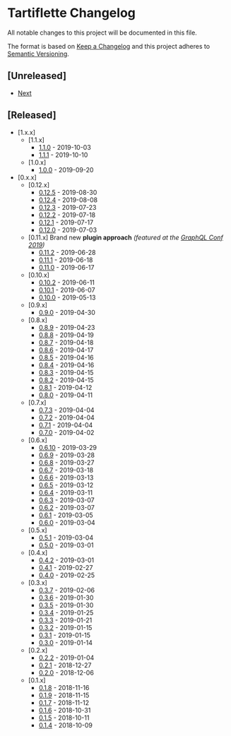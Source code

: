 # Tartiflette Changelog

All notable changes to this project will be documented in this file.

The format is based on [Keep a Changelog](http://keepachangelog.com/en/1.0.0/)
and this project adheres to [Semantic Versioning](http://semver.org/spec/v2.0.0.html).

## [Unreleased]

- [Next](./changelogs/next.md)

## [Released]

- [1.x.x]
  - [1.1.x]
    - [1.1.0](./changelogs/1.1.0.md) - 2019-10-03
    - [1.1.1](./changelogs/1.1.1.md) - 2019-10-10
  - [1.0.x]
    - [1.0.0](./changelogs/1.0.0.md) - 2019-09-20
- [0.x.x]
  - [0.12.x]
    - [0.12.5](./changelogs/0.12.5.md) - 2019-08-30
    - [0.12.4](./changelogs/0.12.4.md) - 2019-08-08
    - [0.12.3](./changelogs/0.12.3.md) - 2019-07-23
    - [0.12.2](./changelogs/0.12.2.md) - 2019-07-18
    - [0.12.1](./changelogs/0.12.1.md) - 2019-07-17
    - [0.12.0](./changelogs/0.12.0.md) - 2019-07-03
  - [0.11.x] Brand new **plugin approach** _(featured at the [GraphQL Conf 2019](https://graphqlconf.org))_
    - [0.11.2](./changelogs/0.11.2.md) - 2019-06-28
    - [0.11.1](./changelogs/0.11.1.md) - 2019-06-18
    - [0.11.0](./changelogs/0.11.0.md) - 2019-06-17
  - [0.10.x]
    - [0.10.2](./changelogs/0.10.2.md) - 2019-06-11
    - [0.10.1](./changelogs/0.10.1.md) - 2019-06-07
    - [0.10.0](./changelogs/0.10.0.md) - 2019-05-13
  - [0.9.x]
    - [0.9.0](./changelogs/0.9.0.md) - 2019-04-30
  - [0.8.x]
    - [0.8.9](./changelogs/0.8.9.md) - 2019-04-23
    - [0.8.8](./changelogs/0.8.8.md) - 2019-04-19
    - [0.8.7](./changelogs/0.8.7.md) - 2019-04-18
    - [0.8.6](./changelogs/0.8.6.md) - 2019-04-17
    - [0.8.5](./changelogs/0.8.5.md) - 2019-04-16
    - [0.8.4](./changelogs/0.8.4.md) - 2019-04-16
    - [0.8.3](./changelogs/0.8.3.md) - 2019-04-15
    - [0.8.2](./changelogs/0.8.2.md) - 2019-04-15
    - [0.8.1](./changelogs/0.8.1.md) - 2019-04-12
    - [0.8.0](./changelogs/0.8.0.md) - 2019-04-11
  - [0.7.x]
    - [0.7.3](./changelogs/0.7.3.md) - 2019-04-04
    - [0.7.2](./changelogs/0.7.2.md) - 2019-04-04
    - [0.7.1](./changelogs/0.7.1.md) - 2019-04-04
    - [0.7.0](./changelogs/0.7.0.md) - 2019-04-02
  - [0.6.x]
    - [0.6.10](./changelogs/0.6.10.md) - 2019-03-29
    - [0.6.9](./changelogs/0.6.9.md) - 2019-03-28
    - [0.6.8](./changelogs/0.6.8.md) - 2019-03-27
    - [0.6.7](./changelogs/0.6.7.md) - 2019-03-18
    - [0.6.6](./changelogs/0.6.6.md) - 2019-03-13
    - [0.6.5](./changelogs/0.6.5.md) - 2019-03-12
    - [0.6.4](./changelogs/0.6.4.md) - 2019-03-11
    - [0.6.3](./changelogs/0.6.3.md) - 2019-03-07
    - [0.6.2](./changelogs/0.6.2.md) - 2019-03-07
    - [0.6.1](./changelogs/0.6.1.md) - 2019-03-05
    - [0.6.0](./changelogs/0.6.0.md) - 2019-03-04
  - [0.5.x]
    - [0.5.1](./changelogs/0.5.1.md) - 2019-03-04
    - [0.5.0](./changelogs/0.5.0.md) - 2019-03-01
  - [0.4.x]
    - [0.4.2](./changelogs/0.4.2.md) - 2019-03-01
    - [0.4.1](./changelogs/0.4.1.md) - 2019-02-27
    - [0.4.0](./changelogs/0.4.0.md) - 2019-02-25
  - [0.3.x]
    - [0.3.7](./changelogs/0.3.7.md) - 2019-02-06
    - [0.3.6](./changelogs/0.3.6.md) - 2019-01-30
    - [0.3.5](./changelogs/0.3.5.md) - 2019-01-30
    - [0.3.4](./changelogs/0.3.4.md) - 2019-01-25
    - [0.3.3](./changelogs/0.3.3.md) - 2019-01-21
    - [0.3.2](./changelogs/0.3.2.md) - 2019-01-15
    - [0.3.1](./changelogs/0.3.1.md) - 2019-01-15
    - [0.3.0](./changelogs/0.3.0.md) - 2019-01-14
  - [0.2.x]
    - [0.2.2](./changelogs/0.2.2.md) - 2019-01-04
    - [0.2.1](./changelogs/0.2.1.md) - 2018-12-27
    - [0.2.0](./changelogs/0.2.0.md) - 2018-12-06
  - [0.1.x]
    - [0.1.8](./changelogs/0.1.9.md) - 2018-11-16
    - [0.1.9](./changelogs/0.1.8.md) - 2018-11-15
    - [0.1.7](./changelogs/0.1.7.md) - 2018-11-12
    - [0.1.6](./changelogs/0.1.6.md) - 2018-10-31
    - [0.1.5](./changelogs/0.1.5.md) - 2018-10-11
    - [0.1.4](./changelogs/0.1.4.md) - 2018-10-09
